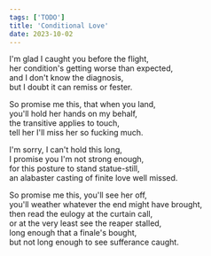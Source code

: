 ```yaml
---
tags: ['TODO']
title: 'Conditional Love'
date: 2023-10-02
---
```


I'm glad I caught you before the flight,  
her condition's getting worse than expected,  
and I don't know the diagnosis,  
but I doubt it can remiss or fester.

So promise me this, that when you land,  
you'll hold her hands on my behalf,  
the transitive applies to touch,  
tell her I'll miss her so fucking much.

I'm sorry, I can't hold this long,  
I promise you I'm not strong enough,  
for this posture to stand statue-still,  
an alabaster casting of finite love well missed.

So promise me this, you'll see her off,  
you'll weather whatever the end might have brought,  
then read the eulogy at the curtain call,  
or at the very least see the reaper stalled,  
long enough that a finale's bought,  
but not long enough to see sufferance caught.
